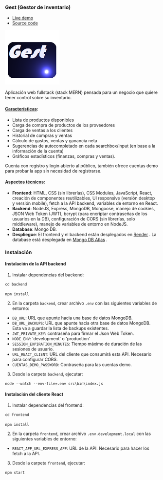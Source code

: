  ### Gest (Gestor de inventario)

- [Live demo](https://gest-rodrigo-quevedo.onrender.com/)
- [Source code](https://github.com/rodrigo-quevedo/Gest)

![Gest website icon](https://github.com/rodrigo-quevedo/Gest/blob/master/frontend/src/media/website_icon.png) 

Aplicación web fullstack (stack MERN) pensada para un negocio que quiere tener control sobre su inventario. 

#### <ins>Características</ins>: 
- Lista de productos disponibles
- Carga de compra de productos de los proveedores
- Carga de ventas a los clientes
- Historial de compras y ventas
- Cálculo de gastos, ventas y ganancia neta
- Sugerencias de autocompletado en cada searchbox/input (en base a la información de la cuenta)
- Gráficos estadísticos (finanzas, compras y ventas).

Cuenta con registro y login abierto al público, también ofrece cuentas demo para probar la app sin necesidad de registrarse. 

#### <ins>Aspectos técnicos</ins>:
- **Frontend**: HTML, CSS (sin librerías), CSS Modules, JavaScript, React, creación de componentes reutilizables, UI responsive (versión desktop y versión mobile), fetch a la API backend, variables de entorno en React.
- **Backend**: NodeJS, Express, MongoDB, Mongoose, manejo de cookies, JSON Web Token (JWT), bcrypt (para encriptar contraseñas de los usuarios en la DB), configuración de CORS (sin librerías, solo middleware), manejo de variables de entorno en NodeJS.
- **Database**: Mongo DB.
- **Despliegue**: El frontend y el backend están desplegados en [Render](https://render.com/) . La database está desplegada en [Mongo DB Atlas](https://www.mongodb.com/products/platform/atlas-database) .


### Instalación

#### Instalación de la API backend

1. Instalar dependencias del backend:

```
cd backend

npm install
```

2. En la carpeta `backend`, crear archivo `.env` con las siguientes variables de entorno:

- `DB_URL`: URL que apunte hacia una base de datos MongoDB.
- `DB_URL_BACKUPS`: URL que apunte hacia otra base de datos MongoDB. Esta va a guardar la lista de backups existentes.
- `JWT_PRIVATE_KEY`: contraseña para firmar el Json Web Token.
- `NODE_ENV`: 'development' o 'production'
- `SESSION_EXPIRATION_MINUTES`: Tiempo máximo de duración de las sesiones de usuario.
- `URL_REACT_CLIENT`: URL del cliente que consumirá esta API. Necesario para configurar CORS.
- `CUENTAS_DEMO_PASSWORD`: Contraseña para las cuentas demo.

3. Desde la carpeta `backend`, ejecutar:

```
node --watch --env-file=.env src\bin\index.js 
```

#### Instalación del cliente React

1. Instalar dependencias del frontend:

```
cd frontend

npm install
```

2. En la carpeta `frontend`, crear archivo `.env.development.local` con las siguientes variables de entorno:

- `REACT_APP_URL_EXPRESS_APP`: URL de la API. Necesario para hacer los fetch a la API.

3. Desde la carpeta `frontend`, ejecutar:

```
npm start
```
